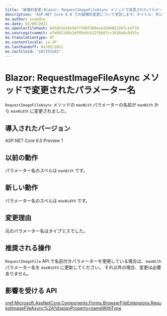 ```yaml
---
title: '破壊的変更:Blazor: RequestImageFileAsync メソッドで変更されたパラメーター名'
description: 'ASP.NET Core 6.0 での破壊的変更について学習します。タイトル: Blazor:RequestImageFileAsync メソッドで変更されたパラメーター名'
ms.author: scaddie
ms.date: 02/09/2021
ms.openlocfilehash: 645b53e341507ffd9f369eea1b940232b7c14770
ms.sourcegitcommit: e7e0921d0a10f85e9cb12f8b87cc1639a6c8d3fe
ms.translationtype: HT
ms.contentlocale: ja-JP
ms.lasthandoff: 04/09/2021
ms.locfileid: "107255182"
---
```

# <a name="blazor-parameter-name-changed-in-requestimagefileasync-method"></a>Blazor: RequestImageFileAsync メソッドで変更されたパラメーター名

`RequestImageFileAsync` メソッドの `maxWith` パラメーターの名前が `maxWith` から `maxWidth` に変更されました。

## <a name="version-introduced"></a>導入されたバージョン

ASP.NET Core 6.0 Preview 1

## <a name="old-behavior"></a>以前の動作

パラメーター名のスペルは `maxWith` です。

## <a name="new-behavior"></a>新しい動作

パラメーター名のスペルは `maxWidth` です。

## <a name="reason-for-change"></a>変更理由

元のパラメーター名はタイプミスでした。

## <a name="recommended-action"></a>推奨される操作

`RequestImageFile` API で名前付きパラメーターを使用している場合は、`maxWith` パラメーター名を `maxWidth` に更新してください。 それ以外の場合、変更は必要ありません。

## <a name="affected-apis"></a>影響を受ける API

<xref:Microsoft.AspNetCore.Components.Forms.BrowserFileExtensions.RequestImageFileAsync%2A?displayProperty=nameWithType>

<!--

## Category

ASP.NET Core

## Affected APIs

`Overload:Microsoft.AspNetCore.Components.Forms.BrowserFileExtensions.RequestImageFileAsync`

-->
